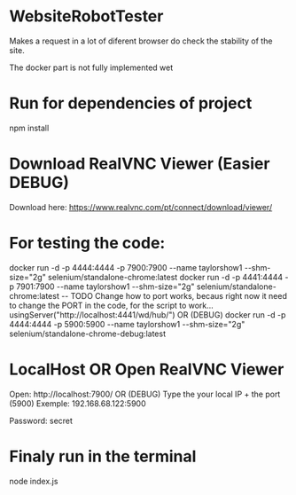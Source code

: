 # WebsiteRobotTester
Makes a request in a lot of diferent browser do check the stability of the site.

The docker part is not fully implemented wet

# Run for dependencies of project
npm install

# Download RealVNC Viewer (Easier DEBUG)
Download here: https://www.realvnc.com/pt/connect/download/viewer/

# For testing the code:
docker run -d -p 4444:4444 -p 7900:7900 --name taylorshow1 --shm-size="2g" selenium/standalone-chrome:latest
docker run -d -p 4441:4444 -p 7901:7900 --name taylorshow1 --shm-size="2g" selenium/standalone-chrome:latest
 -- TODO Change how to port works, becaus right now it need to change the PORT in the code, for the script to work... usingServer("http://localhost:4441/wd/hub/") 
OR
(DEBUG)
docker run -d -p 4444:4444 -p 5900:5900 --name taylorshow1 --shm-size="2g" selenium/standalone-chrome-debug:latest


# LocalHost OR Open RealVNC Viewer
Open: http://localhost:7900/
OR
(DEBUG)
Type the your local IP + the port (5900)
Exemple: 192.168.68.122:5900

Password: secret
# Finaly run in the terminal
node index.js

